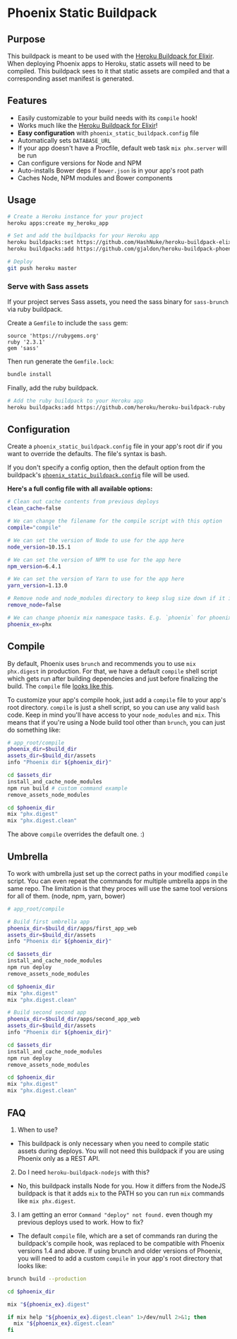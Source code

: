 # Phoenix Static Buildpack

## Purpose

This buildpack is meant to be used with the [Heroku Buildpack for Elixir](https://github.com/HashNuke/heroku-buildpack-elixir). When deploying Phoenix apps to Heroku, static assets will need to be compiled. This buildpack sees to it that static assets are compiled and that a corresponding asset manifest is generated.

## Features
* Easily customizable to your build needs with its `compile` hook!
* Works much like the [Heroku Buildpack for Elixir](https://github.com/HashNuke/heroku-buildpack-elixir)!
* **Easy configuration** with `phoenix_static_buildpack.config` file
* Automatically sets `DATABASE_URL`
* If your app doesn't have a Procfile, default web task `mix phx.server` will be run
* Can configure versions for Node and NPM
* Auto-installs Bower deps if `bower.json` is in your app's root path
* Caches Node, NPM modules and Bower components

## Usage

```bash
# Create a Heroku instance for your project
heroku apps:create my_heroku_app

# Set and add the buildpacks for your Heroku app
heroku buildpacks:set https://github.com/HashNuke/heroku-buildpack-elixir
heroku buildpacks:add https://github.com/gjaldon/heroku-buildpack-phoenix-static

# Deploy
git push heroku master
```

### Serve with Sass assets

If your project serves Sass assets, you need the sass binary for `sass-brunch` via ruby buildpack.

Create a `Gemfile` to include the `sass` gem:
```
source 'https://rubygems.org'
ruby '2.3.1'
gem 'sass'
```

Then run generate the `Gemfile.lock`:
```bash
bundle install
```

Finally, add the ruby buildpack.
```bash
# Add the ruby buildpack to your Heroku app
heroku buildpacks:add https://github.com/heroku/heroku-buildpack-ruby
```

## Configuration

Create a `phoenix_static_buildpack.config` file in your app's root dir if you want to override the defaults. The file's syntax is bash.

If you don't specify a config option, then the default option from the buildpack's [`phoenix_static_buildpack.config`](https://github.com/gjaldon/heroku-buildpack-phoenix-static/blob/master/phoenix_static_buildpack.config) file will be used.


__Here's a full config file with all available options:__

```bash
# Clean out cache contents from previous deploys
clean_cache=false

# We can change the filename for the compile script with this option
compile="compile"

# We can set the version of Node to use for the app here
node_version=10.15.1

# We can set the version of NPM to use for the app here
npm_version=6.4.1

# We can set the version of Yarn to use for the app here
yarn_version=1.13.0

# Remove node and node_modules directory to keep slug size down if it is not needed.
remove_node=false

# We can change phoenix mix namespace tasks. E.g. `phoenix` for phoenix < 1.3 support.
phoenix_ex=phx
```

## Compile

By default, Phoenix uses `brunch` and recommends you to use `mix phx.digest` in production. For that, we have a default `compile` shell script which gets run after building dependencies and
just before finalizing the build. The `compile` file [looks like this](https://github.com/gjaldon/heroku-buildpack-phoenix-static/blob/master/compile).

To customize your app's compile hook, just add a `compile` file to your app's root directory.
`compile` is just a shell script, so you can use any valid `bash` code. Keep in mind you'll have
access to your `node_modules` and `mix`. This means that if you're using a Node build tool other than `brunch`, you can just do something like:

```bash
# app_root/compile
phoenix_dir=$build_dir
assets_dir=$build_dir/assets
info "Phoenix dir ${phoenix_dir}"

cd $assets_dir
install_and_cache_node_modules
npm run build # custom command example
remove_assets_node_modules

cd $phoenix_dir
mix "phx.digest"
mix "phx.digest.clean"
```

The above `compile` overrides the default one. :)

## Umbrella

To work with umbrella just set up the correct paths in your modified `compile` script. You can even repeat the commands for multiple umbrella apps in the same repo.
The limitation is that they proces will use the same tool versions for all of them. (node, npm, yarn, bower)

```bash
# app_root/compile

# Build first umbrella app
phoenix_dir=$build_dir/apps/first_app_web
assets_dir=$build_dir/assets
info "Phoenix dir ${phoenix_dir}"

cd $assets_dir
install_and_cache_node_modules
npm run deploy
remove_assets_node_modules

cd $phoenix_dir
mix "phx.digest"
mix "phx.digest.clean"

# Build second second app
phoenix_dir=$build_dir/apps/second_app_web
assets_dir=$build_dir/assets
info "Phoenix dir ${phoenix_dir}"

cd $assets_dir
install_and_cache_node_modules
npm run deploy
remove_assets_node_modules

cd $phoenix_dir
mix "phx.digest"
mix "phx.digest.clean"
```

## FAQ

1. When to use?
- This buildpack is only necessary when you need to compile static assets during deploys. You will not need this buildpack if you are using Phoenix only as a REST API.

2. Do I need `heroku-buildpack-nodejs` with this?
- No, this buildpack installs Node for you. How it differs from the NodeJS buildpack
is that it adds `mix` to the PATH so you can run `mix` commands like `mix phx.digest`.

3. I am getting an error `Command "deploy" not found.` even though my previous deploys used to work. How to fix?
- The default `compile` file, which are a set of commands ran during the buildpack's compile hook, was replaced to be compatible with Phoenix versions 1.4 and above. If using brunch and older versions of Phoenix, you will need to add a custom `compile` in your app's root directory that looks like:

```bash
brunch build --production

cd $phoenix_dir

mix "${phoenix_ex}.digest"

if mix help "${phoenix_ex}.digest.clean" 1>/dev/null 2>&1; then
  mix "${phoenix_ex}.digest.clean"
fi
```
